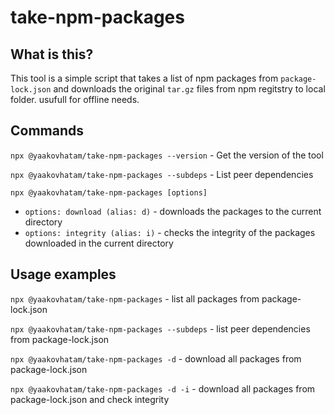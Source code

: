 # take-npm-packages

## What is this?
This tool is a simple script that takes a list of npm packages from `package-lock.json` and downloads the original `tar.gz` files from npm regitstry to local folder. usufull for offline needs.

## Commands

`npx @yaakovhatam/take-npm-packages --version` - Get the version of the tool

`npx @yaakovhatam/take-npm-packages --subdeps` - List peer dependencies

`npx @yaakovhatam/take-npm-packages [options]`
- `options: download (alias: d)` - downloads the packages to the current directory
- `options: integrity (alias: i)` - checks the integrity of the packages downloaded in the current directory

## Usage examples

`npx @yaakovhatam/take-npm-packages` - list all packages from package-lock.json

`npx @yaakovhatam/take-npm-packages --subdeps` - list peer dependencies from package-lock.json

`npx @yaakovhatam/take-npm-packages -d` - download all packages from package-lock.json

`npx @yaakovhatam/take-npm-packages -d -i` - download all packages from package-lock.json and check integrity

